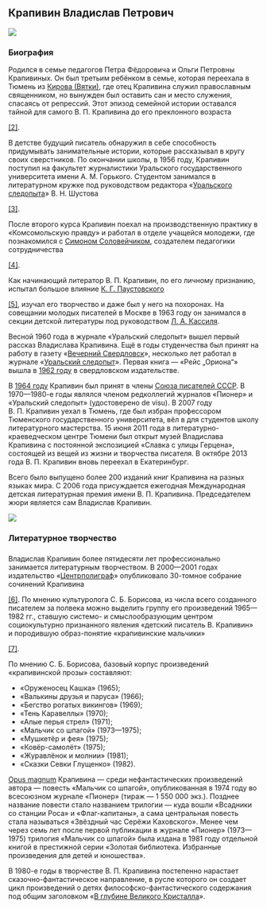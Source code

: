 ## Крапивин Владислав Петрович

![](http://www.carabela.ru/wp-content/uploads/2014/04/VPK_premiya11.jpg)

### Биография

Родился в семье педагогов Петра Фёдоровича и Ольги Петровны Крапивиных. Он был третьим ребёнком в семье, которая переехала в Тюмень из [Кирова (Вятки)](https://ru.wikipedia.org/wiki/%D0%9A%D0%B8%D1%80%D0%BE%D0%B2_(%D0%9A%D0%B8%D1%80%D0%BE%D0%B2%D1%81%D0%BA%D0%B0%D1%8F_%D0%BE%D0%B1%D0%BB%D0%B0%D1%81%D1%82%D1%8C)), где отец Крапивина служил православным священником, но вынужден был оставить сан и место служения, спасаясь от репрессий. Этот эпизод семейной истории оставался тайной для самого В. П. Крапивина до его преклонного возраста

[[2]](https://ru.wikipedia.org/wiki/%D0%9A%D1%80%D0%B0%D0%BF%D0%B8%D0%B2%D0%B8%D0%BD,_%D0%92%D0%BB%D0%B0%D0%B4%D0%B8%D1%81%D0%BB%D0%B0%D0%B2_%D0%9F%D0%B5%D1%82%D1%80%D0%BE%D0%B2%D0%B8%D1%87#cite_note-2).

В детстве будущий писатель обнаружил в себе способность придумывать занимательные истории, которые рассказывал в кругу своих сверстников. По окончании школы, в 1956 году, Крапивин поступил на факультет журналистики Уральского государственного университета имени А. М. Горького. Студентом занимался в литературном кружке под руководством редактора «[Уральского следопыта](https://ru.wikipedia.org/wiki/%D0%A3%D1%80%D0%B0%D0%BB%D1%8C%D1%81%D0%BA%D0%B8%D0%B9_%D1%81%D0%BB%D0%B5%D0%B4%D0%BE%D0%BF%D1%8B%D1%82)» В. Н. Шустова

[[3]](https://ru.wikipedia.org/wiki/%D0%9A%D1%80%D0%B0%D0%BF%D0%B8%D0%B2%D0%B8%D0%BD,_%D0%92%D0%BB%D0%B0%D0%B4%D0%B8%D1%81%D0%BB%D0%B0%D0%B2_%D0%9F%D0%B5%D1%82%D1%80%D0%BE%D0%B2%D0%B8%D1%87#cite_note-3).

После второго курса Крапивин поехал на производственную практику в «Комсомольскую правду» и работал в отделе учащейся молодежи, где познакомился с [Симоном Соловейчиком](https://ru.wikipedia.org/wiki/%D0%A1%D0%BE%D0%BB%D0%BE%D0%B2%D0%B5%D0%B9%D1%87%D0%B8%D0%BA,_%D0%A1%D0%B8%D0%BC%D0%BE%D0%BD_%D0%9B%D1%8C%D0%B2%D0%BE%D0%B2%D0%B8%D1%87), создателем педагогики сотрудничества

[[4]](https://ru.wikipedia.org/wiki/%D0%9A%D1%80%D0%B0%D0%BF%D0%B8%D0%B2%D0%B8%D0%BD,_%D0%92%D0%BB%D0%B0%D0%B4%D0%B8%D1%81%D0%BB%D0%B0%D0%B2_%D0%9F%D0%B5%D1%82%D1%80%D0%BE%D0%B2%D0%B8%D1%87#cite_note-4).

Как начинающий литератор В. П. Крапивин, по его личному признанию, испытал большое влияние [К. Г. Паустовского](https://ru.wikipedia.org/wiki/%D0%9F%D0%B0%D1%83%D1%81%D1%82%D0%BE%D0%B2%D1%81%D0%BA%D0%B8%D0%B9,_%D0%9A%D0%BE%D0%BD%D1%81%D1%82%D0%B0%D0%BD%D1%82%D0%B8%D0%BD_%D0%93%D0%B5%D0%BE%D1%80%D0%B3%D0%B8%D0%B5%D0%B2%D0%B8%D1%87)

[[5]](https://ru.wikipedia.org/wiki/%D0%9A%D1%80%D0%B0%D0%BF%D0%B8%D0%B2%D0%B8%D0%BD,_%D0%92%D0%BB%D0%B0%D0%B4%D0%B8%D1%81%D0%BB%D0%B0%D0%B2_%D0%9F%D0%B5%D1%82%D1%80%D0%BE%D0%B2%D0%B8%D1%87#cite_note-5), изучал его творчество и даже был у него на похоронах. На совещании молодых писателей в Москве в 1963 году он занимался в секции детской литературы под руководством [Л. А. Кассиля](https://ru.wikipedia.org/wiki/%D0%9A%D0%B0%D1%81%D1%81%D0%B8%D0%BB%D1%8C,_%D0%9B%D0%B5%D0%B2_%D0%90%D0%B1%D1%80%D0%B0%D0%BC%D0%BE%D0%B2%D0%B8%D1%87).

Весной 1960 года в журнале «Уральский следопыт» вышел первый рассказ Владислава Крапивина. Ещё в годы студенчества был принят на работу в газету «[Вечерний Свердловск](https://ru.wikipedia.org/wiki/%D0%92%D0%B5%D1%87%D0%B5%D1%80%D0%BD%D0%B8%D0%B9_%D0%95%D0%BA%D0%B0%D1%82%D0%B5%D1%80%D0%B8%D0%BD%D0%B1%D1%83%D1%80%D0%B3)», несколько лет работал в журнале «[Уральский следопыт](https://ru.wikipedia.org/wiki/%D0%A3%D1%80%D0%B0%D0%BB%D1%8C%D1%81%D0%BA%D0%B8%D0%B9_%D1%81%D0%BB%D0%B5%D0%B4%D0%BE%D0%BF%D1%8B%D1%82)». Первая книга — «Рейс „Ориона“» вышла в [1962 году](https://ru.wikipedia.org/wiki/1962_%D0%B3%D0%BE%D0%B4) в свердловском издательстве.

В [1964 году](https://ru.wikipedia.org/wiki/1964_%D0%B3%D0%BE%D0%B4) Крапивин был принят в члены [Союза писателей СССР](https://ru.wikipedia.org/wiki/%D0%A1%D0%BE%D1%8E%D0%B7_%D0%BF%D0%B8%D1%81%D0%B0%D1%82%D0%B5%D0%BB%D0%B5%D0%B9_%D0%A1%D0%A1%D0%A1%D0%A0). В 1970—1980-е годы являлся членом редколлегий журналов «Пионер» и «Уральский следопыт» (удостоверено de visu). В 2007 году В. П. Крапивин уехал в Тюмень, где был избран профессором Тюменского государственного университета, вёл в для студентов школу литературного мастерства. 15 июня 2011 года в литературно-краеведческом центре Тюмени был открыт музей Владислава Крапивина с постоянной экспозицией «Славка с улицы Герцена», состоящей из вещей из жизни и творчества писателя. В октябре 2013 года В. П. Крапивин вновь переехал в Екатеринбург.

Всего было выпущено более 200 изданий книг Крапивина на разных языках мира. С 2006 года присуждается ежегодная Международная детская литературная премия имени В. П. Крапивина. Председателем жюри является сам Владислав Крапивин.

![](http://c.lifenewscontent.ru/static/posts/2014/03/129973/baa6124c2e31d0f466230499160de44d__600x430.jpg)

### Литературное творчество

###

Владислав Крапивин более пятидесяти лет профессионально занимается литературным творчеством. В 2000—2001 годах издательство «[Центрполиграф](https://ru.wikipedia.org/wiki/%D0%A6%D0%B5%D0%BD%D1%82%D1%80%D0%BF%D0%BE%D0%BB%D0%B8%D0%B3%D1%80%D0%B0%D1%84)» опубликовало 30-томное собрание сочинений Крапивина

[[6]](https://ru.wikipedia.org/wiki/%D0%9A%D1%80%D0%B0%D0%BF%D0%B8%D0%B2%D0%B8%D0%BD,_%D0%92%D0%BB%D0%B0%D0%B4%D0%B8%D1%81%D0%BB%D0%B0%D0%B2_%D0%9F%D0%B5%D1%82%D1%80%D0%BE%D0%B2%D0%B8%D1%87#cite_note-8star-6). По мнению культуролога С. Б. Борисова, из числа всего созданного писателем за полвека можно выделить группу его произведений 1965—1982 гг., ставшую системо- и смыслообразующим центром социокультурно признанного явления «детский писатель В. Крапивин» и породившую образ-понятие «крапивинские мальчики»

[[7]](https://ru.wikipedia.org/wiki/%D0%9A%D1%80%D0%B0%D0%BF%D0%B8%D0%B2%D0%B8%D0%BD,_%D0%92%D0%BB%D0%B0%D0%B4%D0%B8%D1%81%D0%BB%D0%B0%D0%B2_%D0%9F%D0%B5%D1%82%D1%80%D0%BE%D0%B2%D0%B8%D1%87#cite_note-7).

По мнению С. Б. Борисова, базовый корпус произведений «крапивинской прозы» составляют:

- «Оруженосец Кашка» (1965);
- «Валькины друзья и паруса» (1966);
- «Бегство рогатых викингов» (1969);
- «Тень Каравеллы» (1970);
- «Алые перья стрел» (1971);
- «Мальчик со шпагой» (1973—1975);
- «Мушкетёр и фея» (1975);
- «Ковёр-самолёт» (1975);
- «Журавлёнок и молнии» (1981);
- «Сказки Севки Глущенко» (1982).

[Opus magnum](https://ru.wikipedia.org/wiki/Opus_magnum) Крапивина — среди нефантастических произведений автора — повесть «Мальчик со шпагой», опубликованная в 1974 году во всесоюзном журнале «Пионер» (тираж — 1 550 000 экз.). Позднее название повести стало названием трилогии — куда вошли «Всадники со станции Роса» и «Флаг-капитаны», а сама центральная повесть стала называться «Звёздный час Серёжи Каховского». Менее чем через семь лет после первой публикации в журнале «Пионер» (1973—1975) трилогия «Мальчик со шпагой» была издана в 1981 году отдельной книгой в престижной серии «Золотая библиотека. Избранные произведения для детей и юношества».

В 1980-е годы в творчестве В. П. Крапивина постепенно нарастает сказочно-фантастическое направление, в русле которого он создает цикл произведений о детях философско-фантастического содержания под общим заголовком «[В глубине Великого Кристалла](https://ru.wikipedia.org/wiki/%D0%92_%D0%B3%D0%BB%D1%83%D0%B1%D0%B8%D0%BD%D0%B5_%D0%92%D0%B5%D0%BB%D0%B8%D0%BA%D0%BE%D0%B3%D0%BE_%D0%9A%D1%80%D0%B8%D1%81%D1%82%D0%B0%D0%BB%D0%BB%D0%B0)».
